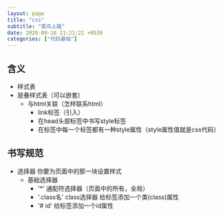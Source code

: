 ```yaml
---
layout: page
title: "css"
subtitle: "菜鸟上路"
date: 2020-09-16 21:21:21 +0530
categories: ["代码基础"]
---
```


## 含义

- 样式表
- 层叠样式表（可以嵌套）
    - 与html关联（怎样联系html）
        - link标签（引入）
        - 在head头部标签中书写style标签
        - 在标签中每一个标签都有一种style属性（style属性值就是css代码）

## 书写规范

- 选择器 你要为页面中的那一块设置样式
    - 基础选择器
        - '*' 通配符选择器（页面中的所有，全局）
        - '.class名' class选择器 给标签添加一个类(class)属性
        - '# id' 给标签添加一个id属性 
 
